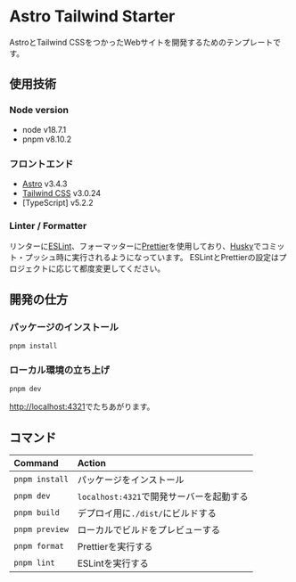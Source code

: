 # Astro Tailwind Starter

AstroとTailwind CSSをつかったWebサイトを開発するためのテンプレートです。

## 使用技術

### Node version

- node v18.7.1
- pnpm v8.10.2

### フロントエンド

- [Astro](https://astro.build/) v3.4.3
- [Tailwind CSS](https://tailwindcss.com/) v3.0.24
- [TypeScript] v5.2.2

### Linter / Formatter

リンターに[ESLint](https://eslint.org/)、フォーマッターに[Prettier](https://prettier.io/)を使用しており、[Husky](https://typicode.github.io/husky/)でコミット・プッシュ時に実行されるようになっています。
ESLintとPrettierの設定はプロジェクトに応じて都度変更してください。

## 開発の仕方

### パッケージのインストール

```shell
pnpm install
```

### ローカル環境の立ち上げ

```shell
pnpm dev
```

[http://localhost:4321](http://localhost:4321)でたちあがります。

## コマンド

| Command        | Action                                   |
| :------------- | :--------------------------------------- |
| `pnpm install` | パッケージをインストール                 |
| `pnpm dev`     | `localhost:4321`で開発サーバーを起動する |
| `pnpm build`   | デプロイ用に`./dist/`にビルドする        |
| `pnpm preview` | ローカルでビルドをプレビューする         |
| `pnpm format`  | Prettierを実行する                       |
| `pnpm lint`    | ESLintを実行する                         |
